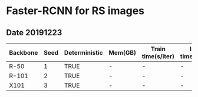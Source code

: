 # Faster-RCNN for RS images

## Date 20191223

| Backbone | Seed | Deterministic | Mem(GB) | Train time(s/iter) | Inf time(fps) | box AP |
|----------|------|---------------|---------|--------------------|---------------|--------|
| R-50     | 1    | TRUE          | -       | -                  | -             | 64.55  |
| R-101    | 2    | TRUE          | -       | -                  | -             | 69.82  |
| X101     | 3    | TRUE          | -       | -                  | -             | 60.37  |
